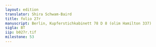 ```yaml
---
layout: edition
translator: Shira Schwam-Baird
title: folio 27r
manuscript: Berlin, Kupferstichkabinett 78 D 8 (olim Hamilton 337)
sigla: BT
iip: b027r.tif
milestone: 53
---
```

